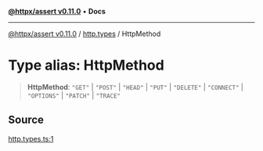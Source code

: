 [**@httpx/assert v0.11.0**](../../README.md) • **Docs**

***

[@httpx/assert v0.11.0](../../README.md) / [http.types](../README.md) / HttpMethod

# Type alias: HttpMethod

> **HttpMethod**: `"GET"` \| `"POST"` \| `"HEAD"` \| `"PUT"` \| `"DELETE"` \| `"CONNECT"` \| `"OPTIONS"` \| `"PATCH"` \| `"TRACE"`

## Source

[http.types.ts:1](https://github.com/belgattitude/httpx/blob/87fb49862cf7e06acc8e0c35f7b115413ff3c6fe/packages/assert/src/http.types.ts#L1)
